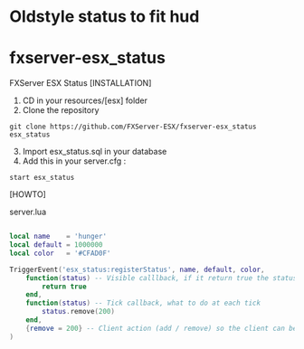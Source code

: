 # Oldstyle status to fit hud

# fxserver-esx_status
FXServer ESX Status
[INSTALLATION]

1) CD in your resources/[esx] folder
2) Clone the repository
```
git clone https://github.com/FXServer-ESX/fxserver-esx_status esx_status
```
3) Import esx_status.sql in your database
4) Add this in your server.cfg :

```
start esx_status
```

[HOWTO]

server.lua
```lua

local name    = 'hunger'
local default = 1000000
local color   = '#CFAD0F'

TriggerEvent('esx_status:registerStatus', name, default, color, 
	function(status) -- Visible calllback, if it return true the status will be visible
		return true
	end,
	function(status) -- Tick callback, what to do at each tick
		status.remove(200)
	end,
	{remove = 200} -- Client action (add / remove) so the client can be in sync with server
)


```
